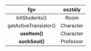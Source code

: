 | fgv                   | osztály    |
|:---------------------:|:----------:|
| killStudents()        | Room       |
| getActiveTransistor() | Character  |
| **useItem()**         | Character  |
| **suckSoul()**        | Professor  |
